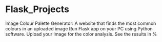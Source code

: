 # Flask_Projects

Image Colour Palette Generator: A website that finds the most common colours in an uploaded image
Run Flask app on your PC using Python software. 
Upload your image for the color analysis. 
See the results in %
